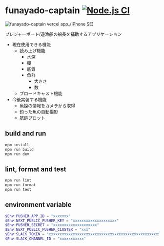 # funayado-captain [![Node.js CI](https://github.com/ymizushi/funayado-captain/actions/workflows/node.js.yml/badge.svg)](https://github.com/ymizushi/funayado-captain/actions/workflows/node.js.yml)

![funayado-captain vercel app_(iPhone SE)](https://user-images.githubusercontent.com/788785/195140757-fb4be861-4fba-4e44-b536-2a07b2030afb.png)

プレジャーボート/遊漁船の船長を補助するアプリケーション

- 現在使用できる機能
  - 読み上げ機能
    - 水深
    - 棚
    - 底質
    - 魚群
      - 大きさ
      - 数
  - ブロードキャスト機能
- 今後実装する機能
  - 魚探の情報をカメラから取得
  - 釣った魚の自動撮影
  - 航跡プロット

## build and run

```bash
npm install
npm run build
npm run dev
```

## lint, format and test

```bash
npm run lint
npm run format
npm run test
```

## environment variable


```ps1
$Env:PUSHER_APP_ID = "xxxxxxx"
$Env:NEXT_PUBLIC_PUSHER_KEY = "xxxxxxxxxxxxxxxxxxxx"
$Env:PUSHER_SECRET = "xxxxxxxxxxxxxxxxxxxx"
$Env:NEXT_PUBLIC_PUSHER_CLUSTER = "xxx"
$Env:SLACK_TOKEN = "xxxxxxxxxxxxxxxxxxxxxxxxxxxxxxxxxxxxxxxxxxxxxxxxxxxxxxxx"
$Env:SLACK_CHANNEL_ID = "xxxxxxxxxxx"
```
